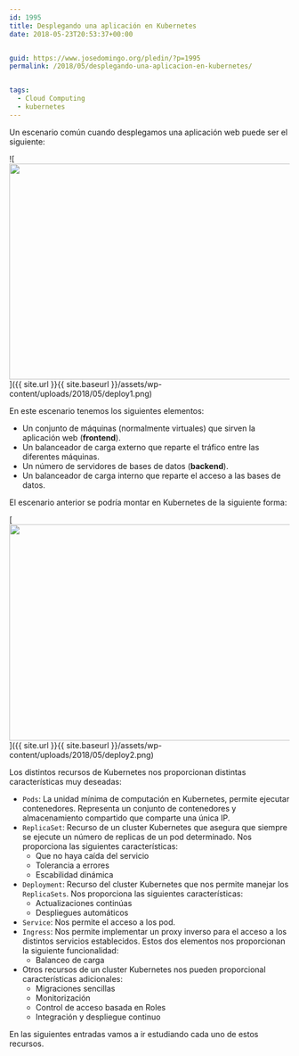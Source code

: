 ```yaml
---
id: 1995
title: Desplegando una aplicación en Kubernetes
date: 2018-05-23T20:53:37+00:00


guid: https://www.josedomingo.org/pledin/?p=1995
permalink: /2018/05/desplegando-una-aplicacion-en-kubernetes/


tags:
  - Cloud Computing
  - kubernetes
---
```

Un escenario común cuando desplegamos una aplicación web puede ser el siguiente:

![<img src="{{ site.url }}{{ site.baseurl }}/assets/wp-content/uploads/2018/05/deploy1.png" alt="" width="685" height="387" class="aligncenter size-full wp-image-1997" />]({{ site.url }}{{ site.baseurl }}/assets/wp-content/uploads/2018/05/deploy1.png)

En este escenario tenemos los siguientes elementos:

* Un conjunto de máquinas (normalmente virtuales) que sirven la aplicación web (**frontend**).
* Un balanceador de carga externo que reparte el tráfico entre las diferentes máquinas.
* Un número de servidores de bases de datos (**backend**).
* Un balanceador de carga interno que reparte el acceso a las bases de datos.

El escenario anterior se podría montar en Kubernetes de la siguiente forma:

[<img src="{{ site.url }}{{ site.baseurl }}/assets/wp-content/uploads/2018/05/deploy2.png" alt="" width="754" height="388" class="aligncenter size-full wp-image-1996" />]({{ site.url }}{{ site.baseurl }}/assets/wp-content/uploads/2018/05/deploy2.png)

Los distintos recursos de Kubernetes nos proporcionan distintas características muy deseadas:

* `Pods`: La unidad mínima de computación en Kubernetes, permite ejecutar contenedores. Representa un conjunto de contenedores y almacenamiento compartido que comparte una única IP.
* `ReplicaSet`: Recurso de un cluster Kubernetes que asegura que siempre se ejecute un número de replicas de un pod determinado. Nos proporciona las siguientes características: 
  * Que no haya caída del servicio
  * Tolerancia a errores
  * Escabilidad dinámica
* `Deployment`: Recurso del cluster Kubernetes que nos permite manejar los `ReplicaSets`. Nos proporciona las siguientes características: 
  * Actualizaciones continúas
  * Despliegues automáticos
* `Service`: Nos permite el acceso a los pod. 
* `Ingress`: Nos permite implementar un proxy inverso para el acceso a los distintos servicios establecidos. Estos dos elementos nos proporcionan la siguiente funcionalidad: 
  * Balanceo de carga
* Otros recursos de un cluster Kubernetes nos pueden proporcional características adicionales: 
  * Migraciones sencillas
  * Monitorización
  * Control de acceso basada en Roles
  * Integración y despliegue continuo

En las siguientes entradas vamos a ir estudiando cada uno de estos recursos.

<!-- AddThis Advanced Settings generic via filter on the_content -->

<!-- AddThis Share Buttons generic via filter on the_content -->